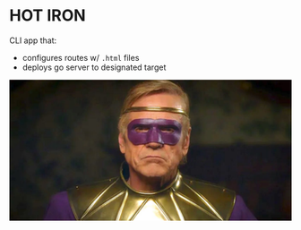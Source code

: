 # HOT IRON

CLI app that:
- configures routes w/ `.html` files
- deploys go server to designated target

![iron man jermey irons watching mans](/ASSets/irons-ozymandias.jpeg)

